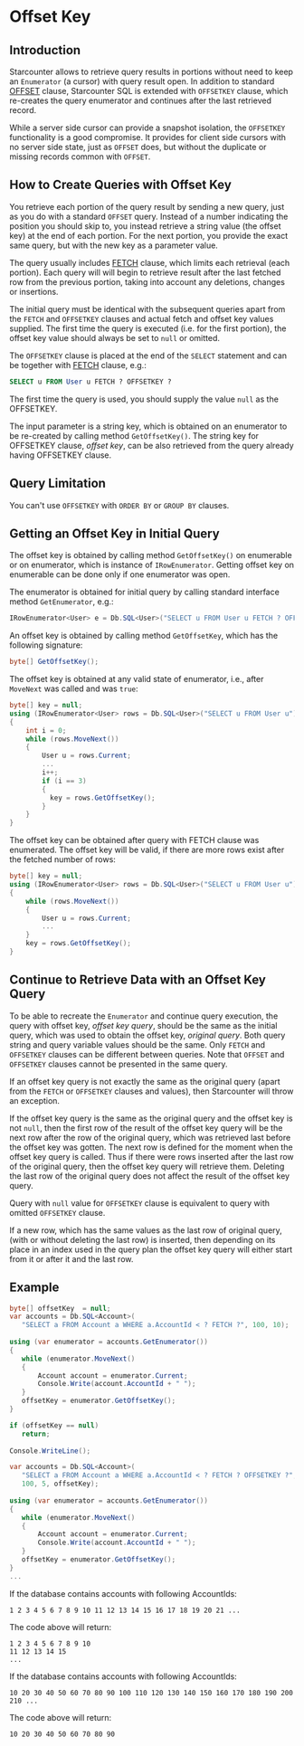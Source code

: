 # Offset Key

## Introduction

Starcounter allows to retrieve query results in portions without need to keep an `Enumerator` \(a cursor\) with query result open. In addition to standard [OFFSET](fetch.md) clause, Starcounter SQL is extended with `OFFSETKEY` clause, which re-creates the query enumerator and continues after the last retrieved record.

While a server side cursor can provide a snapshot isolation, the `OFFSETKEY` functionality is a good compromise. It provides for client side cursors with no server side state, just as `OFFSET` does, but without the duplicate or missing records common with `OFFSET`.

## How to Create Queries with Offset Key

You retrieve each portion of the query result by sending a new query, just as you do with a standard `OFFSET` query. Instead of a number indicating the position you should skip to, you instead retrieve a string value \(the offset key\) at the end of each portion. For the next portion, you provide the exact same query, but with the new key as a parameter value.

The query usually includes [FETCH](fetch.md) clause, which limits each retrieval \(each portion\). Each query will will begin to retrieve result after the last fetched row from the previous portion, taking into account any deletions, changes or insertions.

The initial query must be identical with the subsequent queries apart from the `FETCH` and `OFFSETKEY` clauses and actual fetch and offset key values supplied. The first time the query is executed \(i.e. for the first portion\), the offset key value should always be set to `null` or omitted.

The `OFFSETKEY` clause is placed at the end of the `SELECT` statement and can be together with [FETCH](fetch.md) clause, e.g.:

```sql
SELECT u FROM User u FETCH ? OFFSETKEY ?
```

The first time the query is used, you should supply the value `null` as the OFFSETKEY.

The input parameter is a string key, which is obtained on an enumerator to be re-created by calling method `GetOffsetKey()`. The string key for OFFSETKEY clause, _offset key_, can be also retrieved from the query already having OFFSETKEY clause.

## Query Limitation

You can't use `OFFSETKEY` with `ORDER BY` or `GROUP BY` clauses.

## Getting an Offset Key in Initial Query

The offset key is obtained by calling method `GetOffsetKey()` on enumerable or on enumerator, which is instance of `IRowEnumerator`. Getting offset key on enumerable can be done only if one enumerator was open.

The enumerator is obtained for initial query by calling standard interface method `GetEnumerator`, e.g.:

```csharp
IRowEnumerator<User> e = Db.SQL<User>("SELECT u FROM User u FETCH ? OFFSETKEY ?", 10, null).GetEnumerator();
```

An offset key is obtained by calling method `GetOffsetKey`, which has the following signature:

```csharp
byte[] GetOffsetKey();
```

The offset key is obtained at any valid state of enumerator, i.e., after `MoveNext` was called and was `true`:

```csharp
byte[] key = null;
using (IRowEnumerator<User> rows = Db.SQL<User>("SELECT u FROM User u").GetEnumerator())
{
    int i = 0;
    while (rows.MoveNext())
    {
        User u = rows.Current;
        ...
        i++;
        if (i == 3)
        {
          key = rows.GetOffsetKey();  
        }
    }
}
```

The offset key can be obtained after query with FETCH clause was enumerated. The offset key will be valid, if there are more rows exist after the fetched number of rows:

```csharp
byte[] key = null;
using (IRowEnumerator<User> rows = Db.SQL<User>("SELECT u FROM User u").GetEnumerator())
{
    while (rows.MoveNext())
    {
        User u = rows.Current;
        ...
    }
    key = rows.GetOffsetKey();
}
```

## Continue to Retrieve Data with an Offset Key Query

To be able to recreate the `Enumerator` and continue query execution, the query with offset key, _offset key query_, should be the same as the initial query, which was used to obtain the offset key, _original query_. Both query string and query variable values should be the same. Only `FETCH` and `OFFSETKEY` clauses can be different between queries. Note that `OFFSET` and `OFFSETKEY` clauses cannot be presented in the same query.

If an offset key query is not exactly the same as the original query \(apart from the `FETCH` or `OFFSETKEY` clauses and  values\), then Starcounter will throw an exception.

If the offset key query is the same as the original query and the offset key is not `null`, then the first row of the result of the offset key query will be the next row after the row of the original query, which was retrieved last before the offset key was gotten. The next row is defined for the moment when the offset key query is called. Thus if there were rows inserted after the last row of the original query, then the offset key query will retrieve them. Deleting the last row of the original query does not affect the result of the offset key query.

Query with `null` value for `OFFSETKEY` clause is equivalent to query with omitted `OFFSETKEY` clause.

If a new row, which has the same values as the last row of original query, \(with or without deleting the last row\) is inserted, then depending on its place in an index used in the query plan the offset key query will either start from it or after it and the last row.

## Example

```csharp
byte[] offsetKey  = null;
var accounts = Db.SQL<Account>(
   "SELECT a FROM Account a WHERE a.AccountId < ? FETCH ?", 100, 10);
    
using (var enumerator = accounts.GetEnumerator())
{
   while (enumerator.MoveNext()
   {
       Account account = enumerator.Current;
       Console.Write(account.AccountId + " ");
   }
   offsetKey = enumerator.GetOffsetKey();
}

if (offsetKey == null) 
   return;
   
Console.WriteLine();

var accounts = Db.SQL<Account>(
   "SELECT a FROM Account a WHERE a.AccountId < ? FETCH ? OFFSETKEY ?",
   100, 5, offsetKey);
   
using (var enumerator = accounts.GetEnumerator())
{
   while (enumerator.MoveNext()
   {
       Account account = enumerator.Current;
       Console.Write(account.AccountId + " ");
   }
   offsetKey = enumerator.GetOffsetKey();
}
...
```

If the database contains accounts with following AccountIds:

```text
1 2 3 4 5 6 7 8 9 10 11 12 13 14 15 16 17 18 19 20 21 ...
```

The code above will return:

```text
1 2 3 4 5 6 7 8 9 10
11 12 13 14 15
...
```

  
If the database contains accounts with following AccountIds:

```text
10 20 30 40 50 60 70 80 90 100 110 120 130 140 150 160 170 180 190 200 210 ...
```

The code above will return:

```text
10 20 30 40 50 60 70 80 90
```

